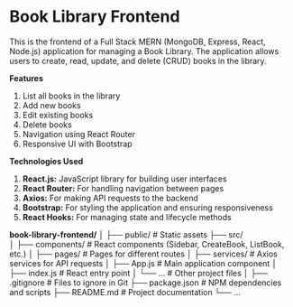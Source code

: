 # Book Library Frontend

This is the frontend of a Full Stack MERN (MongoDB, Express, React, Node.js) application for managing a Book Library. The application allows users to create, read, update, and delete (CRUD) books in the library.

**Features**
  1. List all books in the library
  2. Add new books
  3. Edit existing books
  4. Delete books
  5. Navigation using React Router
  6. Responsive UI with Bootstrap

**Technologies Used**
  1. **React.js:** JavaScript library for building user interfaces
  2. **React Router:** For handling navigation between pages
  3. **Axios:** For making API requests to the backend
  4. **Bootstrap:** For styling the application and ensuring responsiveness
  5. **React Hooks:** For managing state and lifecycle methods

**book-library-frontend/**
│
├── public/              # Static assets
├── src/                 
│   ├── components/      # React components (Sidebar, CreateBook, ListBook, etc.)
│   ├── pages/           # Pages for different routes
│   ├── services/        # Axios services for API requests
│   ├── App.js           # Main application component
│   ├── index.js         # React entry point
│   └── ...              # Other project files
│
├── .gitignore           # Files to ignore in Git
├── package.json         # NPM dependencies and scripts
├── README.md            # Project documentation
└── ...

